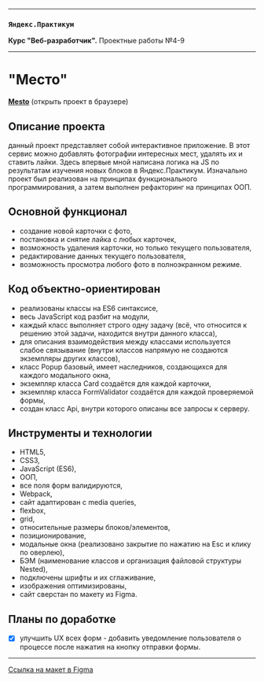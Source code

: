 -----

### `Яндекс.Практикум`
**Курс "Веб-разработчик".** Проектные работы №4-9

-----

# "Место"
[**Mesto**](https://aleksandra-shevchenko.github.io/mesto/index.html) (открыть проект в браузере)

## Описание проекта
данный проект представляет собой интерактивное приложение. В этот сервис можно добавлять фотографии интересных мест, удалять их и ставить лайки.
Здесь впервые мной написана логика на JS по результатам изучения новых блоков в Яндекс.Практикум. Изначально проект был реализован на принципах функционального программирования, а затем выполнен рефакторинг на принципах ООП.

## Основной функционал
* создание новой карточки с фото,
* постановка и снятие лайка с любых карточек,
* возможность удаления карточки, но только текущего пользователя,
* редактирование данных текущего пользователя,
* возможность просмотра любого фото в полноэкранном режиме.

## Код объектно-ориентирован
* реализованы классы на ES6 синтаксисе,
* весь JavaScript код разбит на модули,
* каждый класс выполняет строго одну задачу (всё, что относится к решению этой задачи, находится внутри данного класса),
* для описания взаимодействия между классами используется слабое связывание (внутри классов напрямую не создаются экземпляры других классов),
* класс Popup базовый, имеет наследников, создающихся для каждого модального окна,
* экземпляр класса Card создаётся для каждой карточки,
* экземпляр класса FormValidator создаётся для каждой проверяемой формы,
* создан класс Api, внутри которого описаны все запросы к серверу.

## Инструменты и технологии
* HTML5,
* CSS3,
* JavaScript (ES6),
* OOП,
* все поля форм валидируются,
* Webpack,
* сайт адаптирован c media queries,
* flexbox,
* grid,
* относительные размеры блоков/элементов,
* позиционирование,
* модальные окна (реализовано закрытие по нажатию на Esc и клику по оверлею),
* БЭМ (наименование классов и организация файловой структуры Nested),
* подключены шрифты и их сглаживание,
* изображения оптимизированы,
* сайт сверстан по макету из Figma.

## Планы по доработке
- [X] улучшить UX всех форм - добавить уведомление пользователя о процессе после нажатия на кнопку отправки формы.

-------
[Ссылка на макет в Figma](https://www.figma.com/file/StZjf8HnoeLdiXS7dYrLAh/JavaScript.-Sprint-4)
